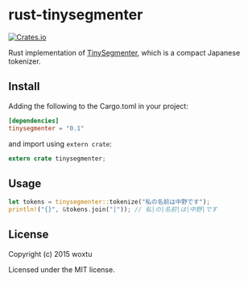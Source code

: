 # rust-tinysegmenter

[![Crates.io](https://img.shields.io/crates/v/tinysegmenter.svg?style=flat-square)](https://crates.io/crates/tinysegmenter)

Rust implementation of [TinySegmenter](http://chasen.org/~taku/software/TinySegmenter/), which is a compact Japanese tokenizer.

## Install

Adding the following to the Cargo.toml in your project:

```toml
[dependencies]
tinysegmenter = "0.1"
```

and import using `extern crate`:

```rust
extern crate tinysegmenter;
```

## Usage

```rust
let tokens = tinysegmenter::tokenize("私の名前は中野です");
println!("{}", &tokens.join("|")); // 私|の|名前|は|中野|です
```

## License

Copyright (c) 2015 woxtu

Licensed under the MIT license.
